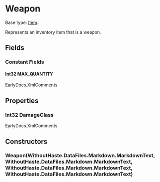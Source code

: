 # Weapon

Base type: [Item](Item.md).

Represents an inventory item that is a weapon.

## Fields

### Constant Fields

#### Int32 MAX_QUANTITY

EarlyDocs.XmlComments



## Properties

### Int32 DamageClass

EarlyDocs.XmlComments



## Constructors

### Weapon(WithoutHaste.DataFiles.Markdown.MarkdownText, WithoutHaste.DataFiles.Markdown.MarkdownText, WithoutHaste.DataFiles.Markdown.MarkdownText, WithoutHaste.DataFiles.Markdown.MarkdownText)



